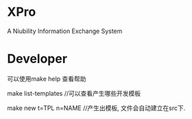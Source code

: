 XPro
====

A Niubility Information Exchange System



Developer
========

可以使用make help 查看帮助

make list-templates //可以查看产生哪些开发模板

make new t=TPL n=NAME //产生出模板, 文件会自动建立在src下.

